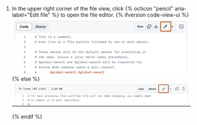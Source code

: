 1. In the upper right corner of the file view, click {% octicon "pencil" aria-label="Edit file" %} to open the file editor.
{% ifversion code-view-ui %}
   ![Screenshot of a file. In the header, a button, labeled with a pencil icon, is outlined in dark orange.](/assets/images/help/repository/edit-file-edit-button.png)
{% else %}
   ![Screenshot of a file. In the header, a button, labeled with a pencil icon, is outlined in dark orange.](/assets/images/enterprise/repository/edit-file-edit-button.png)
{% endif %}
